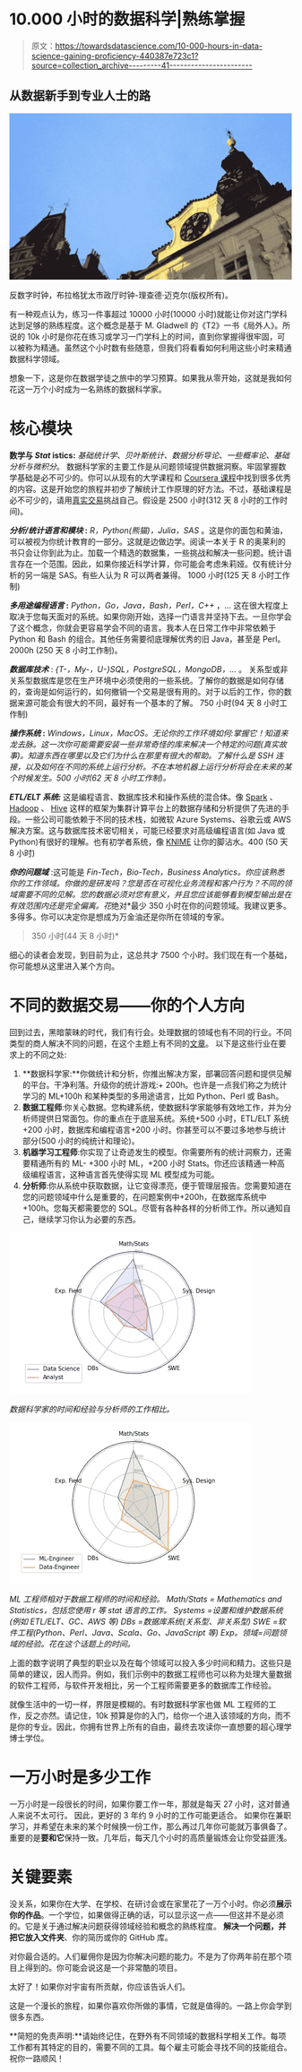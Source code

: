 # 10.000 小时的数据科学|熟练掌握

> 原文：<https://towardsdatascience.com/10-000-hours-in-data-science-gaining-proficiency-440387e723c1?source=collection_archive---------41----------------------->

## 从数据新手到专业人士的路

![](img/2cc7ee5df7b15bc9575f9929ec9fd5c8.png)

反数字时钟，布拉格犹太市政厅时钟-理查德·迈克尔(版权所有)。

有一种观点认为，练习一件事超过 10000 小时(10000 小时)就能让你对这门学科达到足够的熟练程度。这个概念是基于 M. Gladwell 的《T2》一书《局外人》。所说的 10k 小时是你花在练习或学习一门学科上的时间，直到你掌握得很牢固，可以被称为精通。虽然这个小时数有些随意，但我们将看看如何利用这些小时来精通数据科学领域。

想象一下，这是你在数据学徒之旅中的学习预算。如果我从零开始，这就是我如何花这一万个小时成为一名熟练的数据科学家。

# 核心模块

**数学与 *Stat* istics:** *基础统计学、贝叶斯统计、数据分析导论、一些概率论、基础分析与微积分*。
数据科学家的主要工作是从问题领域提供数据洞察。牢固掌握数学基础是必不可少的。你可以从现有的大学课程和 [Coursera 课程](https://www.coursera.org/collections/math-skills-statistics-data-science)中找到很多优秀的内容。这是开始您的旅程并初步了解统计工作原理的好方法。不过，基础课程是必不可少的，请用[真实交易](https://ocw.mit.edu/courses/mathematics/18-650-statistics-for-applications-fall-2016/lecture-videos/lecture-18-video/)挑战自己。假设是 2500 小时(312 天 8 小时的工作时间)。

***分析/统计语言和模块* :** *R，Python(熊猫)，Julia，SAS* 。这是你的面包和黄油，可以被视为你统计教育的一部分。这就是边做边学。阅读一本关于 R 的奥莱利的书只会让你到此为止。加载一个精选的数据集，一些挑战和解决一些问题。统计语言存在一个范围。因此，如果你接近科学计算，你可能会考虑朱莉娅。仅有统计分析的另一端是 SAS。有些人认为 R 可以两者兼得。
1000 小时(125 天 8 小时工作制)

***多用途编程语言* :** *Python，Go，Java，Bash，Perl，C++* ，…
这在很大程度上取决于您每天面对的系统。如果你刚开始，选择一门语言并坚持下去。一旦你学会了这个概念，你就会更容易学会不同的语言。我本人在日常工作中非常依赖于 Python 和 Bash 的组合。其他任务需要彻底理解优秀的旧 Java，甚至是 Perl。
2000h (250 天 8 小时工作制)。

***数据库技术*** : *{T-，My-，U-}SQL，PostgreSQL，MongoDB，…* 。
关系型或非关系型数据库是您在生产环境中必须使用的一些系统。了解你的数据是如何存储的，查询是如何运行的，如何撤销一个交易是很有用的。对于以后的工作，你的数据来源可能会有很大的不同，最好有一个基本的了解。
750 小时(94 天 8 小时工作制)

***操作系统* :** *Windows，Linux，MacOS。无论你的工作环境如何:掌握它！知道来龙去脉。这一次你可能需要安装一些非常奇怪的库来解决一个特定的问题(*真实故事*)。知道东西在哪里以及它们为什么在那里有很大的帮助。了解什么是 SSH 连接，以及如何在不同的系统上运行分析。不在本地机器上运行分析将会在未来的某个时候发生。500 小时(62 天 8 小时工作制)。*

***ETL/ELT 系统:*** 这是编程语言、数据库技术和操作系统的混合体。像 [Spark](https://spark.apache.org/) 、 [Hadoop](https://hadoop.apache.org/) 、 [Hive](https://cwiki.apache.org/confluence/display/Hive/LanguageManual) 这样的框架为集群计算平台上的数据存储和分析提供了先进的手段。一些公司可能依赖于不同的技术栈，如微软 Azure Systems、谷歌云或 AWS 解决方案。这与数据库技术密切相关，可能已经要求对高级编程语言(如 Java 或 Python)有很好的理解。也有初学者系统，像 [KNIME](https://www.knime.com/) 让你的脚沾水。400 (50 天 8 小时)

***你的问题域*** :这可能是 *Fin-Tech，Bio-Tech，Business Analytics。你应该熟悉你的工作领域。你做的是研发吗？您是否在可视化业务流程和客户行为？不同的领域需要不同的见解。您的数据必须对您有意义，并且您应该能够看到模型输出是在有效范围内还是完全偏离。花*绝对*最少 350 小时在你的问题领域。我建议更多。多得多。你可以决定你是想成为万金油还是你所在领域的专家。
>350 小时(44 天 8 小时)*

细心的读者会发现，到目前为止，这总共才 7500 个小时。我们现在有一个基础，你可能想从这里进入某个方向。

# 不同的数据交易——你的个人方向

回到过去，黑暗蒙昧的时代，我们有行会。处理数据的领域也有不同的行业。不同类型的商人解决不同的问题，在这个主题上有不同的[文章](https://medium.com/ai-musings/the-different-types-of-data-scientists-and-what-kind-you-should-hire-4475abee2bbd)。
以下是这些行业在要求上的不同之处:

1.  **数据科学家:**你做统计和分析，你推出解决方案，部署回答问题和提供见解的平台。干净利落。升级你的统计游戏:+ 200h。也许是一点我们称之为统计学习的 ML+100h 和某种类型的多用途语言，比如 Python、Perl 或 Bash。
2.  **数据工程师**:你关心数据。您构建系统，使数据科学家能够有效地工作，并为分析师提供日常面包。你的重点在于底层系统。系统+500 小时，ETL/ELT 系统+200 小时，数据库和编程语言+200 小时。你甚至可以不要过多地参与统计部分(500 小时的纯统计和理论)。
3.  **机器学习工程师**:你实现了让奇迹发生的模型。你需要所有的统计洞察力，还需要精通所有的 ML-
    +300 小时 ML，+200 小时 Stats。你还应该精通一种高级编程语言，这种语言首先使得实现 ML 模型成为可能。
4.  **分析师**:你从系统中获取数据，让它变得漂亮，便于管理层报告。您需要知道在您的问题领域中什么是重要的，在问题案例中+200h，在数据库系统中+100h。您每天都需要您的 SQL。尽管有各种各样的分析师工作。所以通知自己，继续学习你认为必要的东西。

![](img/248ea4e349133ea799d3868515ac0afb.png)

*数据科学家的时间和经验与分析师的工作相比。*

![](img/88568414a8d66cc1762d6151653195d6.png)

*ML 工程师相对于数据工程师的时间和经验。
Math/Stats = Mathematics and Statistics，包括您使用 r 等 stat 语言的工作。
Systems =设置和维护数据系统(例如 ETL/ELT、GC、AWS 等)
DBs =数据库系统(关系型、非关系型)
SWE =软件工程(Python、Perl、Java、Scala、Go、JavaScript 等)
Exp。领域=问题领域的经验。花在这个话题上的时间。*

上面的数字说明了典型的职业以及在每个领域可以投入多少时间和精力。这些只是简单的建议，因人而异。例如，我们示例中的数据工程师也可以称为处理大量数据的软件工程师，与软件开发相比，另一个工程师需要更多的数据库工作经验。

就像生活中的一切一样，界限是模糊的。有时数据科学家也做 ML 工程师的工作，反之亦然。请记住，10k 预算是你的入门，给你一个进入该领域的方向，而不是你的专业。因此，你拥有世界上所有的自由，最终去攻读你一直想要的超心理学博士学位。

# 一万小时是多少工作

一万小时是一段很长的时间，如果你要工作一年，那就是每天 27 小时，这对普通人来说不太可行。
因此，更好的 3 年约 9 小时的工作可能更适合。
如果你在兼职学习，并希望在未来的某个时候换一份工作，那么再过几年你可能就万事俱备了。重要的是**要和它**保持一致。几年后，每天几个小时的高质量锻炼会让你受益匪浅。

# 关键要素

没关系，如果你在大学、在学校、在研讨会或在家里花了一万个小时。你必须**展示你的作品**。一个学位，如果做得正确的话，可以显示这一点——但这并不是必须的。它是关于通过解决问题获得领域经验和概念的熟练程度。
**解决一个问题，并把它放入文件夹**、你的简历或你的 GitHub 库。

对你最合适的。人们雇佣你是因为你解决问题的能力。不是为了你两年前在那个项目上得到的。你可能会说这是一个非常酷的项目。

太好了！如果你对宇宙有所贡献，你应该告诉人们。

这是一个漫长的旅程，如果你喜欢你所做的事情，它就是值得的。一路上你会学到很多东西。

**简短的免责声明:**请始终记住，在野外有不同领域的数据科学相关工作。每项工作都有其特定的目的，需要不同的工具。每个雇主可能会寻找不同的技能组合。祝你一路顺风！